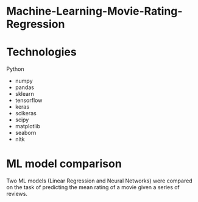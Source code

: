 # Machine-Learning-Movie-Rating-Regression

# Technologies
Python
  * numpy
  * pandas
  * sklearn
  * tensorflow
  * keras
  * scikeras
  * scipy
  * matplotlib
  * seaborn
  * nltk
  
# ML model comparison
Two ML models (Linear Regression and Neural Networks) were compared on the task of predicting the mean rating of a movie given a series of reviews.

